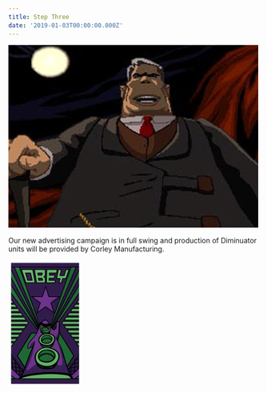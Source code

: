 ```yaml
---
title: Step Three
date: '2019-01-03T00:00:00.000Z'
---
```


![Adrian Ripberger](./adrianRipberger.jpg)

Our new advertising campaign is in full swing and production of Diminuator units will be provided by Corley Manufacturing.

![Obey](./obey.jpg)
